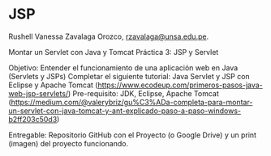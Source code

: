 # JSP

Rushell Vanessa Zavalaga Orozco, rzavalaga@unsa.edu.pe.

Montar un Servlet con Java y Tomcat
Práctica 3: JSP y Servlet

  Objetivo: Entender el funcionamiento de una aplicación web en Java (Servlets y JSPs)
  Completar el siguiente tutorial:  Java Servlet y JSP con Eclipse y Apache Tomcat (https://www.ecodeup.com/primeros-pasos-java-web-jsp-servlets/)
  Pre-requisito: JDK, Eclipse, Apache Tomcat (https://medium.com/@valerybriz/gu%C3%ADa-completa-para-montar-un-servlet-con-java-tomcat-y-ant-explicado-paso-a-paso-windows-b2ff203c50d3)
  
  Entregable:
  Repositorio GitHub con el Proyecto (o Google Drive) y un print (imagen) del proyecto funcionando.
  
  
